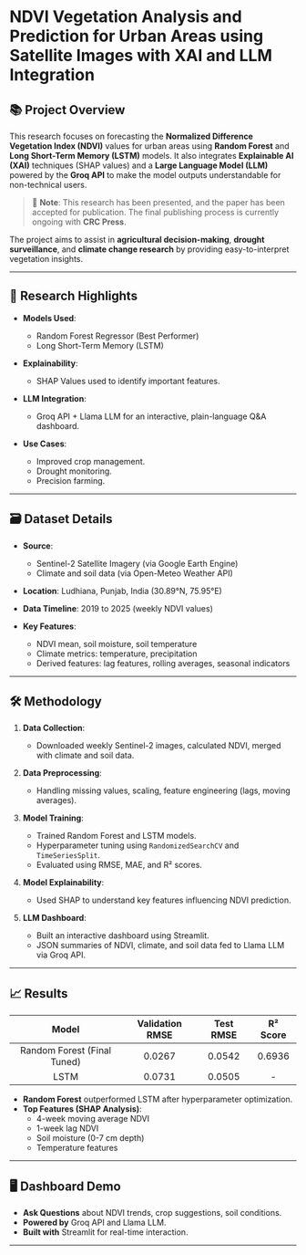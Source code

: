 # NDVI Vegetation Analysis and Prediction for Urban Areas using Satellite Images with XAI and LLM Integration

## 📚 Project Overview

This research focuses on forecasting the **Normalized Difference Vegetation Index (NDVI)** values for urban areas using **Random Forest** and **Long Short-Term Memory (LSTM)** models. 
It also integrates **Explainable AI (XAI)** techniques (SHAP values) and a **Large Language Model (LLM)** powered by the **Groq API** to make the model outputs understandable for non-technical users.

> 📢 **Note**: This research has been presented, and the paper has been accepted for publication. The final publishing process is currently ongoing with **CRC Press**.

The project aims to assist in **agricultural decision-making**, **drought surveillance**, and **climate change research** by providing easy-to-interpret vegetation insights.

---

## 🔬 Research Highlights

- **Models Used**: 
  - Random Forest Regressor (Best Performer)
  - Long Short-Term Memory (LSTM)

- **Explainability**: 
  - SHAP Values used to identify important features.

- **LLM Integration**: 
  - Groq API + Llama LLM for an interactive, plain-language Q&A dashboard.

- **Use Cases**:
  - Improved crop management.
  - Drought monitoring.
  - Precision farming.

---

## 🗃️ Dataset Details

- **Source**:
  - Sentinel-2 Satellite Imagery (via Google Earth Engine)
  - Climate and soil data (via Open-Meteo Weather API)

- **Location**: Ludhiana, Punjab, India (30.89°N, 75.95°E)

- **Data Timeline**: 2019 to 2025 (weekly NDVI values)

- **Key Features**:
  - NDVI mean, soil moisture, soil temperature
  - Climate metrics: temperature, precipitation
  - Derived features: lag features, rolling averages, seasonal indicators

---

## 🛠️ Methodology

1. **Data Collection**:  
   - Downloaded weekly Sentinel-2 images, calculated NDVI, merged with climate and soil data.
   
2. **Data Preprocessing**:  
   - Handling missing values, scaling, feature engineering (lags, moving averages).

3. **Model Training**:
   - Trained Random Forest and LSTM models.
   - Hyperparameter tuning using `RandomizedSearchCV` and `TimeSeriesSplit`.
   - Evaluated using RMSE, MAE, and R² scores.

4. **Model Explainability**:
   - Used SHAP to understand key features influencing NDVI prediction.

5. **LLM Dashboard**:
   - Built an interactive dashboard using Streamlit.
   - JSON summaries of NDVI, climate, and soil data fed to Llama LLM via Groq API.

---

## 📈 Results

| Model | Validation RMSE | Test RMSE | R² Score |
|:-----:|:---------------:|:---------:|:--------:|
| Random Forest (Final Tuned) | 0.0267 | 0.0542 | 0.6936 |
| LSTM | 0.0731 | 0.0505 | - |

- **Random Forest** outperformed LSTM after hyperparameter optimization.
- **Top Features (SHAP Analysis)**: 
  - 4-week moving average NDVI
  - 1-week lag NDVI
  - Soil moisture (0-7 cm depth)
  - Temperature features

---

## 🖥️ Dashboard Demo

- **Ask Questions** about NDVI trends, crop suggestions, soil conditions.
- **Powered by** Groq API and Llama LLM.
- **Built with** Streamlit for real-time interaction.

---